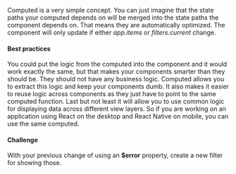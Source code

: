 Computed is a very simple concept. You can just imagine that the state paths your computed depends on will be merged into the state paths the component depends on. That means they are automatically optimized. The component will only update if either *app.items* or *filters.current* change.

#### Best practices
You could put the logic from the computed into the component and it would work exactly the same, but that makes your components smarter than they should be. They should not have any business logic. Computed allows you to extract this logic and keep your components dumb. It also makes it easier to reuse logic across components as they just have to point to the same computed function. Last but not least it will allow you to use common logic for displaying data across different view layers. So if you are working on an application using React on the desktop and React Native on mobile, you can use the same computed.

#### Challenge
With your previous change of using an **$error** property, create a new filter for showing those.
